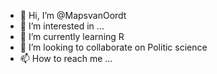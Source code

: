 - 👋 Hi, I’m @MapsvanOordt
- 👀 I’m interested in ...
- 🌱 I’m currently learning R
- 💞️ I’m looking to collaborate on Politic science
- 📫 How to reach me ...

<!---
MapsvanOordt/MapsvanOordt is a ✨ special ✨ repository because its `README.md` (this file) appears on your GitHub profile.
You can click the Preview link to take a look at your changes.
--->
